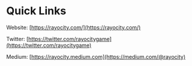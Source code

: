 # Quick Links

Website: [https://rayocity.com/](https://rayocity.com/)

Twitter: [https://twitter.com/rayocitygame](https://twitter.com/rayocitygame)

Medium: [https://rayocity.medium.com](https://medium.com/@rayocity)
